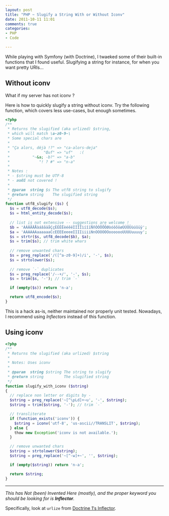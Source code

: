 ```yaml
---
layout: post
title: "PHP ~ Slugify a String With or Without Iconv"
date: 2011-10-11 11:01
comments: true
categories:
- PHP
- Code

---
```


While playing with Symfony (with Doctrine), I twaeked some of their built-in functions that I found useful.
Slugifying a string for instance, for when you want pretty URIs…


## Without iconv

What if my server has not iconv ?

Here is how to quickly slugify a string without iconv.
Try the following function, which covers less use-cases, but enough sometimes.


``` php Slugify an UTF-8 string using vanilla PHP
<?php
/**
 * Returns the slugified (aka urlized) $string,
 * which will match \a-z0-9-\
 * Some special chars are
 *
 * "Ça alors, déjà !?" => "ca-alors-deja"
 *               "Œuf" => "uf"   :(
 *          "~&a; -b?" => "a-b"
 *             "! ? #" => "n-a"
 *
 * Notes :
 * - $string must be UTF-8
 * - æœÆŒ not covered !
 *
 * @param  string $s The utf8 string to slugify
 * @return string    The slugified string
 */
function utf8_slugify ($s) {
  $s = utf8_decode($s);
  $s = html_entity_decode($s);
  
  // list is not extensive -- suggestions are welcome !
  $b = 'ÀÁÂÃÄÅàáâãäåÇçÈÉÊËèéêëÌÍÎÏìíîïÑñÒÓÔÕÖØòóôõöøÙÚÛÜùúûüÿ';
  $a = 'AAAAAAaaaaaaCcEEEEeeeeIIIIiiiiNnOOOOOOooooooUUUUuuuuy';
  $s = strtr($s, utf8_decode($b), $a);
  $s = trim($s); // trim white whars
  
  // remove unwanted chars
  $s = preg_replace('/([^a-z0-9]+)/i', '-', $s);
  $s = strtolower($s);
  
  // remove `-` duplicates
  $s = preg_replace('/--+/', '-', $s);
  $s = trim($s, '-'); // trim `-`

  if (empty($s)) return 'n-a';

  return utf8_encode($s);
}
```

This is a hack as-is, neither maintained nor properly unit tested.
Nowadays, I recommend using _Inflectors_ instead of this function.

<!-- more -->

## Using iconv

``` php Slugify a string using PHP and iconv
<?php
/**
 * Returns the slugified (aka urlized) $string
 * 
 * Notes: Uses iconv
 *
 * @param  string $string The string to slugify
 * @return string         The slugified string
 */
function slugify_with_iconv ($string)
{
  // replace non letter or digits by -
  $string = preg_replace('~[^\pLd]+~u', '-', $string);
  $string = trim($string, '-'); // trim `-`

  // transliterate
  if (function_exists('iconv')) {
    $string = iconv('utf-8', 'us-ascii//TRANSLIT', $string);
  } else {
    thow new Exception('iconv is not available.');
  }

  // remove unwanted chars
  $string = strtolower($string);
  $string = preg_replace('~[^-w]+~', '', $string);

  if (empty($string)) return 'n-a';

  return $string;
}
```

-----

_This has Not (been) Invented Here (mostly), and the proper keyword you should be looking for is **Inflector**._

Specifically, look at `urlize` from [Doctrine 1′s Inflector](https://github.com/doctrine/doctrine1/blob/master/lib/Doctrine/Inflector.php).